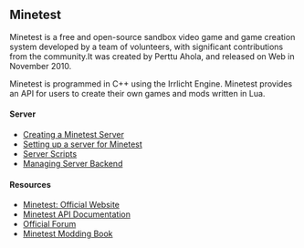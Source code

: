 ## Minetest

Minetest is a free and open-source sandbox video game and game creation system developed by a team of volunteers, with significant contributions from the community.It was created by Perttu Ahola, and released on Web in November 2010.

Minetest is programmed in C++ using the Irrlicht Engine. Minetest provides an API for users to create their own games and mods written in Lua.

#### Server

- [Creating a Minetest Server](server.md) 
- [Setting up a server for Minetest](vpssetup.md)
- [Server Scripts](scripts.md)
- [Managing Server Backend](luanti_db.md)

#### Resources

- [Minetest: Official Website](https://www.minetest.net/)
- [Minetest API Documentation](https://minetest.gitlab.io/minetest/)
- [Official Forum](https://forum.minetest.net)
- [Minetest Modding Book](https://rubenwardy.com/minetest_modding_book/en/index.html)
